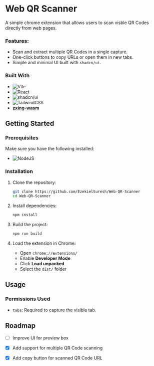 # Web QR Scanner

A simple chrome extension that allows users to scan visble QR Codes directly from web pages.

### Features:
* Scan and extract multiple QR Codes in a single capture.
* One-click buttons to copy URLs or open them in new tabs.
* Simple and minimal UI built with `shadcn/ui`.

### Built With
* ![Vite](https://img.shields.io/badge/vite-%23646CFF.svg?style=for-the-badge&logo=vite&logoColor=white) 
* ![React](https://img.shields.io/badge/react-%2320232a.svg?style=for-the-badge&logo=react&logoColor=%2361DAFB)
* ![shadcn/ui](https://img.shields.io/badge/shadcn%2Fui-000000?style=for-the-badge&logo=shadcnui&logoColor=white)
* ![TailwindCSS](https://img.shields.io/badge/tailwindcss-%2338B2AC.svg?style=for-the-badge&logo=tailwind-css&logoColor=white)
* [**zxing-wasm**](https://github.com/Sec-ant/zxing-wasm)

## Getting Started

### Prerequisites

Make sure you have the following installed:

* ![NodeJS](https://img.shields.io/badge/node.js-6DA55F?style=for-the-badge&logo=node.js&logoColor=white)

### Installation

1. Clone the repository:
   ```sh
   git clone https://github.com/EzekielSuresh/Web-QR-Scanner
   cd Web-QR-Scanner
   ```

2. Install dependencies:
   ```sh
   npm install
   ```

3. Build the project:
   ```sh
   npm run build
   ```

4. Load the extension in Chrome:
   - Open `chrome://extensions/`
   - Enable **Developer Mode** 
   - Click **Load unpacked**
   - Select the `dist/` folder 

## Usage

### Permissions Used

- `tabs`: Required to capture the visible tab.

## Roadmap

- [ ] Improve UI for preview box
- [X] Add support for multiple QR Code scanning
- [X] Add copy button for scanned QR Code URL




